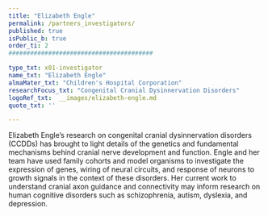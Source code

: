 ```yaml
---
title: "Elizabeth Engle"
permalink: /partners_investigators/
published: true
isPublic_b: true
order_ti: 2
########################################

type_txt: x01-investigator
name_txt: "Elizabeth Engle"
almaMater_txt: "Children's Hospital Corporation"
researchFocus_txt: "Congenital Cranial Dysinnervation Disorders"
logoRef_txt:  __images/elizabeth-engle.md
quote_txt: ''

---
```


Elizabeth Engle’s research on congenital cranial dysinnervation disorders (CCDDs) has brought to light details of the genetics and fundamental mechanisms behind cranial nerve development and function. Engle and her team have used family cohorts and model organisms to investigate the expression of genes, wiring of neural circuits, and response of neurons to growth signals in the context of these disorders. Her current work to understand cranial axon guidance and connectivity may inform research on human cognitive disorders such as schizophrenia, autism, dyslexia, and depression.



